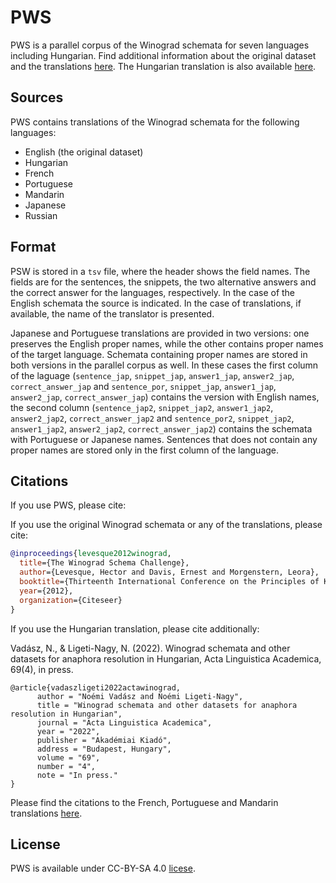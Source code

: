 # PWS

PWS is a parallel corpus of the Winograd schemata for seven languages including Hungarian. Find additional information about the original dataset and the translations [here](https://cs.nyu.edu/~davise/papers/WinogradSchemas/WS.html).
The Hungarian translation is also available [here](https://github.com/nytud/HuWS).


## Sources

PWS contains translations of the Winograd schemata for the following languages:

* English (the original dataset)
* Hungarian
* French
* Portuguese
* Mandarin
* Japanese
* Russian

## Format

PSW is stored in a `tsv` file, where the header shows the field names. The fields are for the sentences, the snippets, the two alternative answers and the correct answer for the languages, respectively.
In the case of the English schemata the source is indicated. In the case of translations, if available, the name of the translator is presented.

Japanese and Portuguese translations are provided in two versions: one preserves the English proper names, while the other contains proper names of the target language. Schemata containing proper names are stored in both versions in the parallel corpus as well. In these cases the first column of the laguage (`sentence_jap`, `snippet_jap`, `answer1_jap`, `answer2_jap`, `correct_answer_jap` and `sentence_por`, `snippet_jap`, `answer1_jap`, `answer2_jap`, `correct_answer_jap`) contains the version with English names, the second column (`sentence_jap2`, `snippet_jap2`, `answer1_jap2`, `answer2_jap2`, `correct_answer_jap2` and `sentence_por2`, `snippet_jap2`, `answer1_jap2`, `answer2_jap2`, `correct_answer_jap2`) contains the schemata with Portuguese or Japanese names. Sentences that does not contain any proper names are stored only in the first column of the language.

## Citations

If you use PWS, please cite:



If you use the original Winograd schemata or any of the translations, please cite:

```bibtex
@inproceedings{levesque2012winograd,
  title={The Winograd Schema Challenge},
  author={Levesque, Hector and Davis, Ernest and Morgenstern, Leora},
  booktitle={Thirteenth International Conference on the Principles of Knowledge Representation and Reasoning},
  year={2012},
  organization={Citeseer}
}
```

If you use the Hungarian translation, please cite additionally:

Vadász, N., & Ligeti-Nagy, N. (2022). Winograd schemata and other datasets for anaphora resolution in Hungarian, Acta Linguistica Academica, 69(4), in press.
```
@article{vadaszligeti2022actawinograd,
      author = "Noémi Vadász and Noémi Ligeti-Nagy",
      title = "Winograd schemata and other datasets for anaphora resolution in Hungarian",
      journal = "Acta Linguistica Academica",
      year = "2022",
      publisher = "Akadémiai Kiadó",
      address = "Budapest, Hungary",
      volume = "69",
      number = "4",
      note = "In press."
}
```

Please find the citations to the French, Portuguese and Mandarin translations [here](resources.bib).


## License

PWS is available under CC-BY-SA 4.0 [licese](LICENSE).
